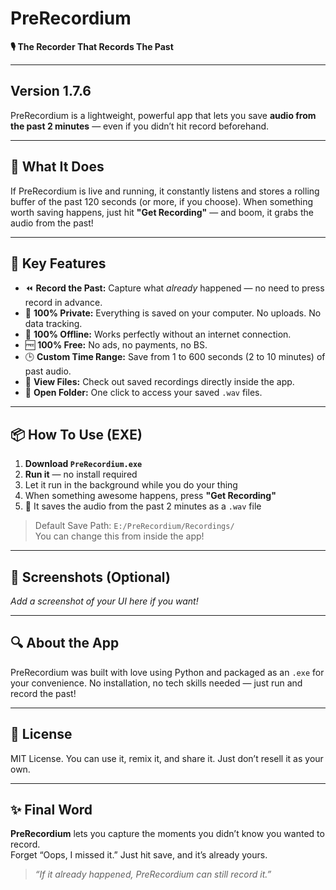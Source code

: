 # PreRecordium  
**🎙️ The Recorder That Records The Past**

---

## Version 1.7.6

PreRecordium is a lightweight, powerful app that lets you save **audio from the past 2 minutes** — even if you didn’t hit record beforehand.

---

## 🧠 What It Does

If PreRecordium is live and running, it constantly listens and stores a rolling buffer of the past 120 seconds (or more, if you choose). When something worth saving happens, just hit **"Get Recording"** — and boom, it grabs the audio from the past!

---

## 🚀 Key Features

- ⏪ **Record the Past:** Capture what *already* happened — no need to press record in advance.
- 🔐 **100% Private:** Everything is saved on your computer. No uploads. No data tracking.
- 📴 **100% Offline:** Works perfectly without an internet connection.
- 🆓 **100% Free:** No ads, no payments, no BS.
- 🕒 **Custom Time Range:** Save from 1 to 600 seconds (2 to 10 minutes) of past audio.
- 📁 **View Files:** Check out saved recordings directly inside the app.
- 📂 **Open Folder:** One click to access your saved `.wav` files.

---

## 📦 How To Use (EXE)

1. **Download `PreRecordium.exe`**
2. **Run it** — no install required
3. Let it run in the background while you do your thing
4. When something awesome happens, press **"Get Recording"**
5. 🎉 It saves the audio from the past 2 minutes as a `.wav` file

> Default Save Path: `E:/PreRecordium/Recordings/`  
> You can change this from inside the app!

---

## 📸 Screenshots (Optional)

_Add a screenshot of your UI here if you want!_

---

## 🔍 About the App

PreRecordium was built with love using Python and packaged as an `.exe` for your convenience. No installation, no tech skills needed — just run and record the past!

---

## 🪪 License

MIT License. You can use it, remix it, and share it. Just don’t resell it as your own.

---

## ✨ Final Word

**PreRecordium** lets you capture the moments you didn’t know you wanted to record.  
Forget “Oops, I missed it.” Just hit save, and it’s already yours.

> *“If it already happened, PreRecordium can still record it.”*

